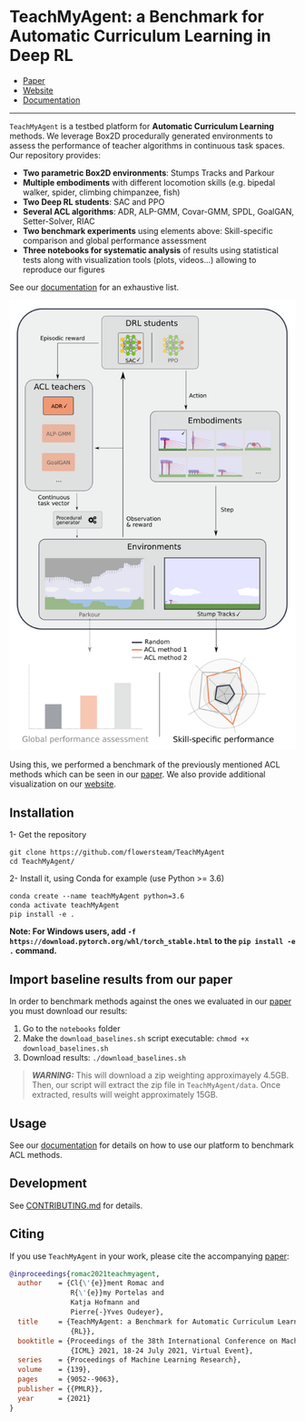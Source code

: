 TeachMyAgent: a Benchmark for Automatic Curriculum Learning in Deep RL
==================================
* [Paper]
* [Website]
* [Documentation]
----
`TeachMyAgent` is a testbed platform for **Automatic Curriculum Learning** methods. We leverage Box2D procedurally generated environments to assess the performance of teacher algorithms in continuous task spaces.
Our repository provides:

* **Two parametric Box2D environments**: Stumps Tracks and Parkour
* **Multiple embodiments** with different locomotion skills (e.g. bipedal walker, spider, climbing chimpanzee, fish)
* **Two Deep RL students**: SAC and PPO
* **Several ACL algorithms**: ADR, ALP-GMM, Covar-GMM, SPDL, GoalGAN, Setter-Solver, RIAC
* **Two benchmark experiments** using elements above: Skill-specific comparison and global performance assessment
* **Three notebooks for systematic analysis** of results using statistical tests along with visualization tools (plots, videos...) allowing to reproduce our figures

See our [documentation] for an exhaustive list.

![global_schema](TeachMyAgent/graphics/readme_graphics/global_schema.png)

Using this, we performed a benchmark of the previously mentioned ACL methods which can be seen in our [paper]. We also provide additional visualization on our [website].

## Installation

1- Get the repository
```
git clone https://github.com/flowersteam/TeachMyAgent
cd TeachMyAgent/
```
2- Install it, using Conda for example (use Python >= 3.6)
```
conda create --name teachMyAgent python=3.6
conda activate teachMyAgent
pip install -e .
```

**Note: For Windows users, add `-f https://download.pytorch.org/whl/torch_stable.html` to the `pip install -e .` command.**

## Import baseline results from our paper

In order to benchmark methods against the ones we evaluated in our [paper](https://arxiv.org/abs/2103.09815) you must download our results:

1. Go to the `notebooks` folder
2. Make the `download_baselines.sh` script executable: `chmod +x download_baselines.sh`
3. Download results: `./download_baselines.sh`
> **_WARNING:_**  This will download a zip weighting approximayely 4.5GB. Then, our script will extract the zip file in `TeachMyAgent/data`. Once extracted, results will weight approximately 15GB. 

## Usage

See our [documentation] for details on how to use our platform to benchmark ACL methods.

## Development

See [CONTRIBUTING.md] for details.

## Citing

If you use `TeachMyAgent` in your work, please cite the accompanying [paper]:

```bibtex
@inproceedings{romac2021teachmyagent,
  author    = {Cl{\'{e}}ment Romac and
               R{\'{e}}my Portelas and
               Katja Hofmann and
               Pierre{-}Yves Oudeyer},
  title     = {TeachMyAgent: a Benchmark for Automatic Curriculum Learning in Deep
               {RL}},
  booktitle = {Proceedings of the 38th International Conference on Machine Learning,
               {ICML} 2021, 18-24 July 2021, Virtual Event},
  series    = {Proceedings of Machine Learning Research},
  volume    = {139},
  pages     = {9052--9063},
  publisher = {{PMLR}},
  year      = {2021}
}
```

[paper]: https://arxiv.org/abs/2103.09815
[website]: http://developmentalsystems.org/TeachMyAgent/
[documentation]: http://developmentalsystems.org/TeachMyAgent/doc/

[Paper]: https://arxiv.org/abs/2103.09815
[Website]: http://developmentalsystems.org/TeachMyAgent/
[Documentation]: http://developmentalsystems.org/TeachMyAgent/doc/

[CONTRIBUTING.md]: CONTRIBUTING.md
